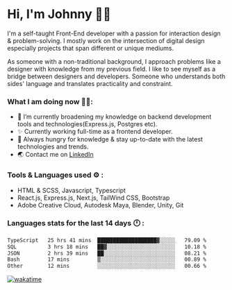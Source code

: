# Hi, I'm Johnny 👋🧑‍

I'm a self-taught Front-End developer with a passion for interaction design & problem-solving. I mostly work on the intersection of digital design especially projects that span different or unique mediums.

As someone with a non-traditional background, I approach problems like a designer with knowledge from my previous field. I like to see myself as a bridge between designers and developers. Someone who understands both sides' language and translates practicality and constraint.

### What I am doing now 🧑‍💻:

- 🔭 I’m currently broadening my knowledge on backend development tools and technologies(Express.js, Postgres etc).
- ✨ Currently working full-time as a frontend developer.
- 📖 Always hungry for knowledge & stay up-to-date with the latest technologies and trends.
- 🌏 Contact me on [LinkedIn](https://www.linkedin.com/in/johchai/)

### Tools & Languages used ⚙️ :

- HTML & SCSS, Javascript, Typescript
- React.js, Express.js, Next.js, TailWind CSS, Bootstrap
- Adobe Creative Cloud, Autodesk Maya, Blender, Unity, Git

### Languages stats for the last 14 days 🕛 :

<!--START_SECTION:waka-->

```txt
TypeScript   25 hrs 41 mins  ███████████████████▓░░░░░   79.09 %
SQL          3 hrs 18 mins   ██▓░░░░░░░░░░░░░░░░░░░░░░   10.18 %
JSON         2 hrs 39 mins   ██░░░░░░░░░░░░░░░░░░░░░░░   08.21 %
Bash         17 mins         ▒░░░░░░░░░░░░░░░░░░░░░░░░   00.89 %
Other        12 mins         ░░░░░░░░░░░░░░░░░░░░░░░░░   00.66 %
```

<!--END_SECTION:waka-->

[![wakatime](https://wakatime.com/badge/user/0cd14e89-b357-451d-b5c1-4a79286fb5a6.svg)](https://wakatime.com/@0cd14e89-b357-451d-b5c1-4a79286fb5a6)
